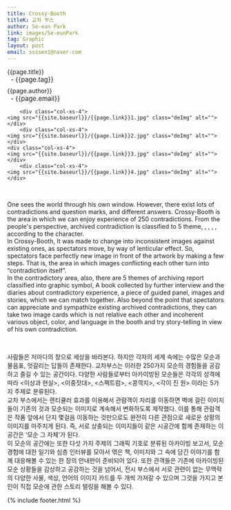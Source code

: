 ```yaml
---
title: Crossy-Booth
titleK: 교차 부스
author: Se-eun Park
link: images/Se-eunPark
tag: Graphic
layout: post
email: ssssen1@naver.com
---	
```


<div class="container">

<div class="deDep">
{{page.title}}<br>
<p style="font-size:15px; margin:0px; padding:0px 0px 0px 8px; margin:0px 0px 8px 0px;">- {{page.tag}}</p>
{{page.author}}<br>
<p style="font-size:15px; margin:0px; padding:0px 0px 0px 8px;">- {{page.email}}</p>
</div>


<div class="row" class="imgcolor">
	
		<div class="col-xs-4">
	<img src="{{site.baseurl}}/{{page.link}}1.jpg" class="deImg" alt=""></div>
		<div class="col-xs-4">
	<img src="{{site.baseurl}}/{{page.link}}2.jpg" class="deImg" alt=""></div>
	<div class="col-xs-4">
	<img src="{{site.baseurl}}/{{page.link}}3.jpg" class="deImg" alt=""></div>
		<div class="col-xs-4">
	<img src="{{site.baseurl}}/{{page.link}}4.jpg" class="deImg" alt=""></div>
	
</div>
<br>

<div class="det lato">


One sees the world through his own window. However, there exist lots of contradictions and question marks, and different answers. Crossy-Booth is the area in which we can enjoy experience of 250 contradictions. From the people's perspective, archived contradiction is classified to 5 theme, <Ideal and Reality>, <Double Standard>, <Spectrum>, <Blinded>, <Angular Circle> according to the character.
<br>
In Crossy-Booth, It was made to change into inconsistent images against existing ones, as spectators move, by way of lenticular effect. So, spectators face perfectly new image in front of the artwork by making a few steps. That is, the area in which images conflicting each other turn into “contradiction itself”.
<br>
In the contradictory area, also, there are 5 themes of archiving report classified into graphic  symbol, A book collected by further interview and the diaries about contradictory experience, a piece of guided panel, images and stories, which we can match together. Also beyond the point that spectators can appreciate and sympathize existing archived contradictions, they can take two image cards which is not relative each other and incoherent various object, color, and language in the booth and try story-telling in view of his own contradiction.



</div>

<br>

<div class="noto">

사람들은 저마다의 창으로 세상을 바라본다. 하지만 각자의 세계 속에는 수많은 모순과 물음표, 엇갈리는 답들이 존재한다. 교차부스는 이러한 250가지 모순의 경험들을 공감하고 즐길 수 있는 공간이다. 다양한 사람들로부터 아카이빙된 모순들은 각각의 성격에 따라 <이상과 현실>, <이중잣대>, <스펙트럼>, <콩깍지>, <각이 진 원> 이라는 5가지 주제로 분류된다. 
<br>
교차 부스에서는 렌티큘러 효과를 이용해서 관람객이 자리를 이동하면 벽에 걸린 이미지들이 기존의 것과 모순되는 이미지로 계속해서 변화하도록 제작했다. 이를 통해 관람객은 작품 앞에서 단지 몇걸음 이동하는 것만으로도 완전히 다른 관점으로 새로운 상황의 이미지를 마주치게 된다. 즉, 서로 상충되는 이미지들이 같은 시공간에 함께 존재하는 이 공간은 ‘모순 그 자체’가 된다. 
<br>
이 모순의 공간에는 또한 다섯 가지 주제의 그래픽 기호로 분류된 아카이빙 보고서, 모순 경험에 대한 일기와 심층 인터뷰를 모아서 엮은 책, 이미지와 그 속에 담긴 이야기를 함께 대응해볼 수 있는 한 장의 안내판이 준비되어 있다. 또한 관객들은 기존에 아카이빙된 모순 상황들을 감상하고 공감하는 것을 넘어서, 전시 부스에서 서로 관련이 없는 무맥락의 다양한 사물, 색상, 언어의 이미지 카드를 두 개씩 가져갈 수 있으며 그것을 가지고 본인이 직접 모순에 관한 스토리 텔링을 해볼 수 있다.


</div>
 {% include footer.html %}